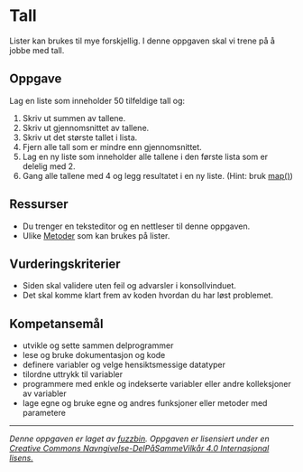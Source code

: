 # Tall

Lister kan brukes til mye forskjellig. I denne oppgaven skal vi trene på å jobbe med tall.

## Oppgave

Lag en liste som inneholder 50 tilfeldige tall og:

1. Skriv ut summen av tallene.
1. Skriv ut gjennomsnittet av tallene.
1. Skriv ut det største tallet i lista.
1. Fjern alle tall som er mindre enn gjennomsnittet.
1. Lag en ny liste som inneholder alle tallene i den første lista som er delelig med 2.
1. Gang alle tallene med 4 og legg resultatet i en ny liste. (Hint: bruk [map()](https://developer.mozilla.org/en-US/docs/Web/JavaScript/Reference/Global_Objects/Array/map))

## Ressurser

* Du trenger en teksteditor og en nettleser til denne oppgaven.
* Ulike [Metoder](https://www.w3schools.com/js/js_array_methods.asp) som kan brukes på lister.

## Vurderingskriterier

* Siden skal validere uten feil og advarsler i konsollvinduet.
* Det skal komme klart frem av koden hvordan du har løst problemet.

## Kompetansemål

* utvikle og sette sammen delprogrammer
* lese og bruke dokumentasjon og kode
* definere variabler og velge hensiktsmessige datatyper
* tilordne uttrykk til variabler
* programmere med enkle og indekserte variabler eller andre kolleksjoner av variabler
* lage egne og bruke egne og andres funksjoner eller metoder med parametere

---

_Denne oppgaven er laget av [fuzzbin](https://github.com/fuzzbin). Oppgaven er lisensiert under en [Creative Commons Navngivelse-DelPåSammeVilkår 4.0 Internasjonal lisens.](http://creativecommons.org/licenses/by-sa/4.0/)_
